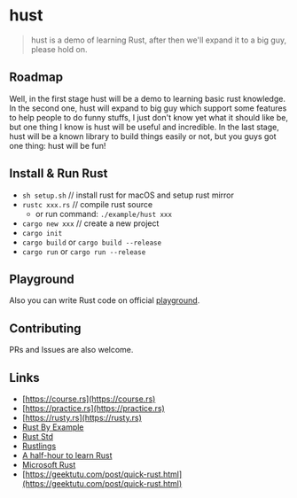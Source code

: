 # hust

> hust is a demo of learning Rust, after then we'll expand it to a big guy, please hold on.

## Roadmap

Well, in the first stage hust will be a demo to learning basic rust knowledge. In the second one, hust will expand to big guy which support some features to help people to do funny stuffs, I just don't know yet what it should like be, but one thing I know is hust will be useful and incredible. In the last stage, hust will be a known library to build things easily or not, but you guys got one thing: hust will be fun!


## Install & Run Rust

- `sh setup.sh` // install rust for macOS and setup rust mirror
- `rustc xxx.rs` // compile rust source
    - or run command: `./example/hust xxx`
- `cargo new xxx` // create a new project
- `cargo init` 
- `cargo build` or `cargo build --release`
- `cargo run` or `cargo run --release`


## Playground

Also you can write Rust code on official [playground](https://play.rust-lang.org).


## Contributing

PRs and Issues are also welcome.


## Links

- [https://course.rs](https://course.rs)
- [https://practice.rs](https://practice.rs)
- [https://rusty.rs](https://rusty.rs)
- [Rust By Example](https://rustwiki.org/zh-CN/rust-by-example/index.html)
- [Rust Std](https://doc.rust-lang.org/std/)
- [Rustlings](https://github.com/rust-lang/rustlings)
- [A half-hour to learn Rust](https://fasterthanli.me/articles/a-half-hour-to-learn-rust)
- [Microsoft Rust](https://docs.microsoft.com/en-us/learn/paths/rust-first-steps/)
- [https://geektutu.com/post/quick-rust.html](https://geektutu.com/post/quick-rust.html)
